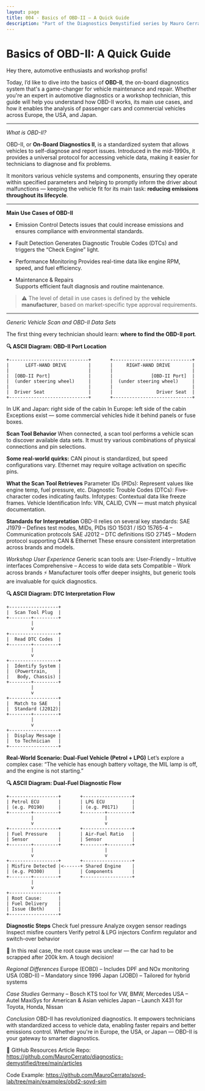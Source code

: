 ```yaml
---
layout: page
title: 004 - Basics of OBD-II – A Quick Guide
description: "Part of the Diagnostics Demystified series by Mauro Cerrato"
---
```


# Basics of OBD-II: A Quick Guide  

Hey there, automotive enthusiasts and workshop profis!

Today, I’d like to dive into the basics of **OBD-II**, the on-board diagnostics system that's a game-changer for vehicle maintenance and repair. Whether you're an expert in automotive diagnostics or a workshop technician, this guide will help you understand how OBD-II works, its main use cases, and how it enables the analysis of passenger cars and commercial vehicles across Europe, the USA, and Japan.

---

*What is OBD-II?*

OBD-II, or **On-Board Diagnostics II**, is a standardized system that allows vehicles to self-diagnose and report issues. Introduced in the mid-1990s, it provides a universal protocol for accessing vehicle data, making it easier for technicians to diagnose and fix problems.

It monitors various vehicle systems and components, ensuring they operate within specified parameters and helping to promptly inform the driver about malfunctions — keeping the vehicle fit for its main task: **reducing emissions throughout its lifecycle**.

---

**Main Use Cases of OBD-II**

- Emission Control
  Detects issues that could increase emissions and ensures compliance with environmental standards.

- Fault Detection
  Generates Diagnostic Trouble Codes (DTCs) and triggers the “Check Engine” light.

- Performance Monitoring
  Provides real-time data like engine RPM, speed, and fuel efficiency.

- Maintenance & Repairs  
  Supports efficient fault diagnosis and routine maintenance.

> ⚠️ The level of detail in use cases is defined by the **vehicle manufacturer**, based on market-specific type approval requirements.

---

*Generic Vehicle Scan and OBD-II Data Sets*

The first thing every technician should learn: **where to find the OBD-II port**.

**🔍 ASCII Diagram: OBD-II Port Location**
```text
+-----------------------------+       +-----------------------------+
|      LEFT-HAND DRIVE        |       |     RIGHT-HAND DRIVE        |
|                             |       |                             |
|  [OBD-II Port]              |       |              [OBD-II Port]  |
|  (under steering wheel)     |       |  (under steering wheel)     |
|                             |       |                             |
|  Driver Seat                |       |                Driver Seat  |
+-----------------------------+       +-----------------------------+
```

In UK and Japan: right side of the cabin
In Europe: left side of the cabin
Exceptions exist — some commercial vehicles hide it behind panels or fuse boxes.

**Scan Tool Behavior**
When connected, a scan tool performs a vehicle scan to discover available data sets. It must try various combinations of physical connections and pin selections.

**Some real-world quirks:**
	CAN pinout is standardized, but speed configurations vary.
	Ethernet may require voltage activation on specific pins.

**What the Scan Tool Retrieves**
	Parameter IDs (PIDs): Represent values like engine temp, fuel pressure, etc.
	Diagnostic Trouble Codes (DTCs): Five-character codes indicating faults.
	Infotypes: Contextual data like freeze frames.
	Vehicle Identification Info: VIN, CALID, CVN — must match physical documentation.

**Standards for Interpretation**
	OBD-II relies on several key standards:
	SAE J1979 – Defines test modes, MIDs, PIDs
	ISO 15031 / ISO 15765-4 – Communication protocols
	SAE J2012 – DTC definitions
	ISO 27145 – Modern protocol supporting CAN & Ethernet
These ensure consistent interpretation across brands and models.

*Workshop User Experience*
Generic scan tools are:
	User-Friendly – Intuitive interfaces
	Comprehensive – Access to wide data sets
	Compatible – Work across brands
⚡ Manufacturer tools offer deeper insights, but generic tools are invaluable for quick diagnostics.

**🔍 ASCII Diagram: DTC Interpretation Flow**
```text
+------------------+
|  Scan Tool Plug  |
+--------+---------+
         |
         v
+------------------+
|  Read DTC Codes  |
+--------+---------+
         |
         v
+------------------+
|  Identify System |
|  (Powertrain,    |
|   Body, Chassis) |
+--------+---------+
         |
         v
+------------------+
|  Match to SAE    |
|  Standard (J2012)|
+--------+---------+
         |
         v
+------------------+
|  Display Message |
|  to Technician   |
+------------------+

```


**Real-World Scenario: Dual-Fuel Vehicle (Petrol + LPG)**
Let’s explore a complex case: “The vehicle has enough battery voltage, the MIL lamp is off, and the engine is not starting.”

**🔍 ASCII Diagram: Dual-Fuel Diagnostic Flow**
```text
+------------------+       +------------------+
| Petrol ECU       |       | LPG ECU          |
| (e.g. P0190)     |       | (e.g. P0171)     |
+--------+---------+       +--------+---------+
         |                          |
         v                          v
+------------------+       +------------------+
| Fuel Pressure    |       | Air-Fuel Ratio   |
| Sensor           |       | Sensor           |
+--------+---------+       +--------+---------+
         |                          |
         v                          v
+------------------+       +------------------+
| Misfire Detected |<------+ Shared Engine    |
| (e.g. P0300)     |       | Components       |
+--------+---------+       +------------------+
         |
         v
+------------------+
| Root Cause:      |
| Fuel Delivery    |
| Issue (Both)     |
+------------------+

```


**Diagnostic Steps**
	Check fuel pressure
	Analyze oxygen sensor readings
	Inspect misfire counters
	Verify petrol & LPG injectors
	Confirm regulator and switch-over behavior

🧠 In this real case, the root cause was unclear — the car had to be scrapped after 200k km. A tough decision!

*Regional Differences*
	Europe (EOBD) – Includes DPF and NOx monitoring
	USA (OBD-II) – Mandatory since 1996
	Japan (JOBD) – Tailored for hybrid systems

*Case Studies*
	Germany – Bosch KTS tool for VW, BMW, Mercedes
	USA – Autel MaxiSys for American & Asian vehicles
	Japan – Launch X431 for Toyota, Honda, Nissan

*Conclusion*
OBD-II has revolutionized diagnostics. It empowers technicians with standardized access to vehicle data, enabling faster repairs and better emissions control.
Whether you're in Europe, the USA, or Japan — OBD-II is your gateway to smarter diagnostics.

🔗 GitHub Resources
Article Repo:
https://github.com/MauroCerrato/diagnostics-demystified/tree/main/articles

Code Example:
https://github.com/MauroCerrato/sovd-lab/tree/main/examples/obd2-sovd-sim
